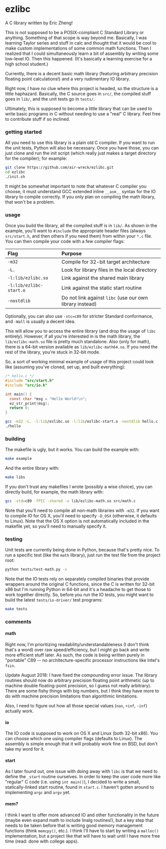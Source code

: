 # ezlibc

A C library written by Eric Zheng!

This is not supposed to be a POSIX-compliant C Standard Library or anything. Something of that scope is way beyond me. Basically, I was learning Taylor series and stuff in calc and thought that it would be cool to make custom implementations of some common math functions. Then I realized that I could simultaneously learn a bit of assembly by writing some low-level IO. Then this happened. (It's basically a learning exercise for a high school student.)

Currently, there is a decent basic math library (featuring arbitrary precision floating point calculations!) and a very rudimentary IO library.

Right now, I have no clue where this project is headed, so the structure is a little haphazard. Basically, the C source goes in `src/`, the compiled stuff goes in `lib/`, and the unit tests go in `tests/`.

Ultimately, this is supposed to become a little library that can be used to write basic programs in C without needing to use a "real" C library. Feel free to contribute stuff if so inclined.

### getting started
All you need to use this library is a plain old C compiler. If you want to run the unit tests, Python will also be necessary. Once you have those, you can just clone and run the init script (which really just makes a target directory for the compiler); for example:

```sh
git clone https://github.com/air-wreck/ezlibc.git
cd ezlibc
./init.sh
```

It might be somewhat important to note that whatever C compiler you choose, it must understand GCC extended inline `__asm__` syntax for the IO library to compile correctly. If you only plan on compiling the math library, that won't be a problem.

### usage
Once you build the library, all the compiled stuff is in `lib/`. As shown in the example, you'll want to `#include` the appropriate header files (always `src/start.h`, and then others if you need them) from within your `*.c` file. You can then compile your code with a few compiler flags:

| Flag                    | Purpose |
|:----------------------- |:------- |
| `-m32`                  | Compile for 32-bit target architecture |
| `-L.`                   | Look for library files in the local directory |
| `-l:lib/ezlibc.so`      | Link against the shared main library |
| `-l:lib/ezlibc-start.o` | Link against the static start routine |
| `-nostdlib`             | Do not link against `libc` (use our own library instead) |

Optionally, you can also use `-stc=c89` for stricter Standard conformance, and `-Wall` is usually a decent idea.

This will allow you to access the entire library (and drop the usage of `libc` entirely). However, if all you're interested in is the math library, the `lib/ezlibc-math.so` file is pretty much standalone. Also (only for math), there is a 64-bit version available as `lib/ezlibc-math64.so`. If you need the rest of the library, you're stuck in 32-bit mode.

So, a sort of working minimal example of usage of this project could look like (assuming you've cloned, set up, and built everything):

```C
/* hello.c */
#include "src/start.h"
#include "src/io.h"

int main() {
  const char *msg = "Hello World!\n";
  ez_str_print(msg);
  return 0;
}
```

```sh
gcc -m32 -L. -l:lib/ezlibc.so -l:lib/ezlibc-start.o -nostdlib hello.c -o hello
./hello
```

### building
The makefile is ugly, but it works. You can build the example with:

```sh
make example
```

And the entire library with:

```sh
make libs
```

If you don't trust any makefiles I wrote (possibly a wise choice), you can directly build, for example, the math library with:

```sh
gcc -std=c89 -fPIC -shared -o lib/ezlibc-math.so src/math.c
```

Note that you'll need to compile all non-math libraries with `-m32`. If you want to compile IO for OS X, you'll need to specify `-D_OSX` (otherwise, it defaults to Linux). Note that the OS X option is not automatically included in the makefile yet, so you'll need to manually specify it.

### testing
Unit tests are currently being done in Python, because that's pretty nice. To run a specific test (like the `math` library), just run the test file from the project root:

```sh
python tests/test-math.py -v
```

Note that the IO tests rely on separately compiled binaries that provide wrappers around the original C functions, since the C is written for 32-bit x86 but I'm running Python in 64-bit and it's a headache to get those to work together directly. So, before you run the IO tests, you might want to build the latest `tests/io-driver/` test programs:

```sh
make tests
```

### comments

#### math
Right now, I'm prioritizing readability/understandableness (I don't think that's a word) over raw speed/efficiency, but I might go back and write more efficient stuff later. As such, the code is being written purely in "portable" C89 -- no architecture-specific processor instructions like Intel's `fsin`.

Update August 2018: I have fixed the compounding error issue. The library routines should now do arbitrary precision floating point arithmetic (up to machine double floating-point precision, so I guess not really arbitrary). There are some fishy things with big numbers, but I think they have more to do with machine precision limitations than algorithmic limitations.

Also, I need to figure out how all those special values (`nan`, `+inf`, `-inf`) actually work.

#### io
The IO code is supposed to work on OS X and Linux (both 32-bit x86). You can choose which one using compiler flags (defaults to Linux). The assembly is simple enough that it will probably work fine on BSD, but don't take my word for it.

#### start
As I later found out, one issue with doing away with `libc` is that we need to define the `_start` routine ourselves. In order to keep the user code more like "regular" C code (i.e. using `int main()`), I decided to write a small, statically-linked start routine, found in `start.c`. I haven't gotten around to implementing `argc` and `argv` yet.

#### mem?
I think I want to offer more advanced IO and other functionality in the future (maybe even expand math to include linalg routines!), but a key step that needs to be taken before that is writing good memory management functions (think `memcpy()`, etc.). I think I'll have to start by writing a `malloc()` implementation, but a project like that will have to wait until I have more free time (read: done with college apps).
